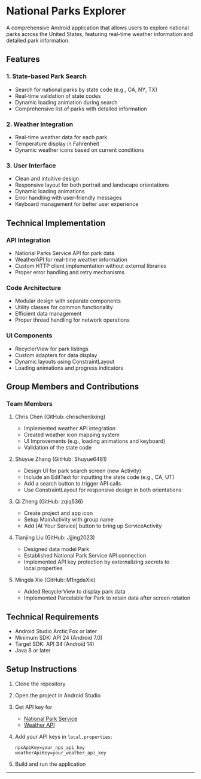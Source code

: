 # National Parks Explorer

A comprehensive Android application that allows users to explore national parks across the United States, featuring real-time weather information and detailed park information.

## Features

### 1. State-based Park Search
- Search for national parks by state code (e.g., CA, NY, TX)
- Real-time validation of state codes
- Dynamic loading animation during search
- Comprehensive list of parks with detailed information

### 2. Weather Integration
- Real-time weather data for each park
- Temperature display in Fahrenheit
- Dynamic weather icons based on current conditions

### 3. User Interface
- Clean and intuitive design
- Responsive layout for both portrait and landscape orientations
- Dynamic loading animations
- Error handling with user-friendly messages
- Keyboard management for better user experience

## Technical Implementation

### API Integration
- National Parks Service API for park data
- WeatherAPI for real-time weather information
- Custom HTTP client implementation without external libraries
- Proper error handling and retry mechanisms

### Code Architecture
- Modular design with separate components
- Utility classes for common functionality
- Efficient data management
- Proper thread handling for network operations

### UI Components
- RecyclerView for park listings
- Custom adapters for data display
- Dynamic layouts using ConstraintLayout
- Loading animations and progress indicators

## Group Members and Contributions

### Team Members
1. Chris Chen (GitHub: chrischenlixing)
    - Implemented weather API integration
    - Created weather icon mapping system
    - UI Improvements (e.g., loading animations and keyboard)
    - Validation of the state code

2. Shuyue Zhang (GitHub: Shuyue6481)
    - Design UI for park search screen (new Activity)
    - Include an EditText for inputting the state code (e.g., CA, UT)
    - Add a search button to trigger API calls
    - Use ConstraintLayout for responsive design in both orientations

3. Qi Zheng (GitHub: zqiq536)
    - Create project and app icon
    - Setup MainActivity with group name
    - Add [At Your Service] button to bring up ServiceActivity


4. Tianjing Liu (GitHub: Jjjing2023)
    - Designed data model Park 
    - Established National Park Service API connection
    - Implemented API key protection by externalizing secrets to local.properties

5. Mingda Xie (GitHub: M1ngdaXie)
    - Added RecyclerView to display park data
    - Implemented Parcelable for Park to retain data after screen rotation

## Technical Requirements
- Android Studio Arctic Fox or later
- Minimum SDK: API 24 (Android 7.0)
- Target SDK: API 34 (Android 14)
- Java 8 or later

## Setup Instructions
1. Clone the repository
2. Open the project in Android Studio
3. Get API key for
   - [National Park Service](https://www.nps.gov/subjects/developer/get-started.htm)  
   - [Weather API](https://www.weatherapi.com)

3. Add your API keys in `local.properties`:
   ```
   npsApiKey=your_nps_api_key
   weatherApiKey=your_weather_api_key
   ```
4. Build and run the application

---
